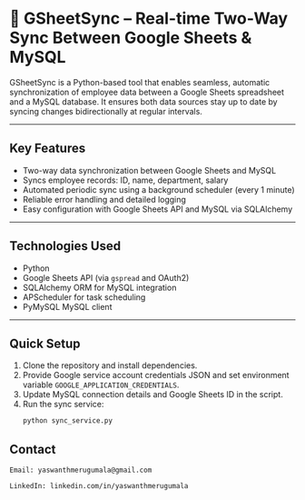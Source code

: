 # 🔄 GSheetSync – Real-time Two-Way Sync Between Google Sheets & MySQL

GSheetSync is a Python-based tool that enables seamless, automatic synchronization of employee data between a Google Sheets spreadsheet and a MySQL database. It ensures both data sources stay up to date by syncing changes bidirectionally at regular intervals.

---

## Key Features

- Two-way data synchronization between Google Sheets and MySQL  
- Syncs employee records: ID, name, department, salary  
- Automated periodic sync using a background scheduler (every 1 minute)  
- Reliable error handling and detailed logging  
- Easy configuration with Google Sheets API and MySQL via SQLAlchemy  

---

## Technologies Used

- Python  
- Google Sheets API (via `gspread` and OAuth2)  
- SQLAlchemy ORM for MySQL integration  
- APScheduler for task scheduling  
- PyMySQL MySQL client  

---

## Quick Setup

1. Clone the repository and install dependencies.  
2. Provide Google service account credentials JSON and set environment variable `GOOGLE_APPLICATION_CREDENTIALS`.  
3. Update MySQL connection details and Google Sheets ID in the script.  
4. Run the sync service:  
   ```bash
   python sync_service.py


## Contact

    Email: yaswanthmerugumala@gmail.com

    LinkedIn: linkedin.com/in/yaswanthmerugumala

